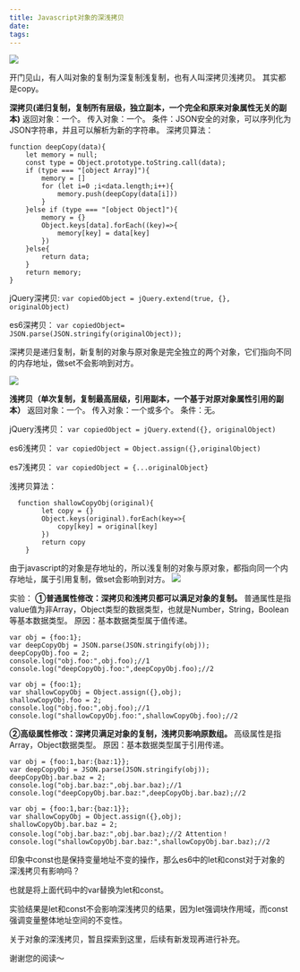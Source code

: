 ```yaml
---
title: Javascript对象的深浅拷贝
date: 
tags: 
---
```


![](https://user-images.githubusercontent.com/19262750/38594811-bf9e7ad0-3d7a-11e8-886c-9d803064536f.png)



开门见山，有人叫对象的复制为深复制浅复制，也有人叫深拷贝浅拷贝。
其实都是copy。

**深拷贝(递归复制，复制所有层级，独立副本，一个完全和原来对象属性无关的副本)**
返回对象：一个。
传入对象：一个。
条件：JSON安全的对象，可以序列化为JSON字符串，并且可以解析为新的字符串。
深拷贝算法：
```
function deepCopy(data){
    let memory = null;
    const type = Object.prototype.toString.call(data);
    if (type === "[object Array]"){
        memory = []
        for (let i=0 ;i<data.length;i++){
            memory.push(deepCopy(data[i]))
        }
    }else if (type === "[object Object]"){
        memory = {}
        Object.keys[data].forEach((key)=>{
            memory[key] = data[key]
        })
    }else{
        return data;
    }
    return memory;
}
```

jQuery深拷贝:
`var copiedObject = jQuery.extend(true, {}, originalObject)`

es6深拷贝：
`var copiedObject= JSON.parse(JSON.stringify(originalObject));`

深拷贝是递归复制，新复制的对象与原对象是完全独立的两个对象，它们指向不同的内存地址，做set不会影响到对方。

![](https://upload-images.jianshu.io/upload_images/2976869-a365a396abb3cfaa.png?imageMogr2/auto-orient/strip%7CimageView2/2/w/512)

**浅拷贝（单次复制，复制最高层级，引用副本，一个基于对原对象属性引用的副本）**
返回对象：一个。
传入对象：一个或多个。
条件：无。

jQuery浅拷贝：
`var copiedObject = jQuery.extend({}, originalObject)`

es6浅拷贝：
`var copiedObject = Object.assign({},originalObject)`

es7浅拷贝：
`var copiedObject = {...originalObject}`

浅拷贝算法：
```
  function shallowCopyObj(original){
        let copy = {}
        Object.keys(original).forEach(key=>{
            copy[key] = original[key]
        })
        return copy
	}
```
由于javascript的对象是存地址的，所以浅复制的对象与原对象，都指向同一个内存地址，属于引用复制，做set会影响到对方。
![](https://upload-images.jianshu.io/upload_images/2976869-973aa14f7f608a13.png?imageMogr2/auto-orient/strip%7CimageView2/2/w/512)



实验：
**①普通属性修改：深拷贝和浅拷贝都可以满足对象的复制。**
普通属性是指value值为非Array，Object类型的数据类型，也就是Number，String，Boolean等基本数据类型。
原因：基本数据类型属于值传递。
```
var obj = {foo:1};
var deepCopyObj = JSON.parse(JSON.stringify(obj));
deepCopyObj.foo = 2;
console.log("obj.foo:",obj.foo);//1
console.log("deepCopyObj.foo:",deepCopyObj.foo);//2
```
```
var obj = {foo:1};
var shallowCopyObj = Object.assign({},obj);
shallowCopyObj.foo = 2;
console.log("obj.foo:",obj.foo);//1
console.log("shallowCopyObj.foo:",shallowCopyObj.foo);//2
```
**②高级属性修改：深拷贝满足对象的复制，浅拷贝影响原数组。**
高级属性是指Array，Object数据类型。
原因：基本数据类型属于引用传递。
```
var obj = {foo:1,bar:{baz:1}};
var deepCopyObj = JSON.parse(JSON.stringify(obj));
deepCopyObj.bar.baz = 2;
console.log("obj.bar.baz:",obj.bar.baz);//1
console.log("deepCopyObj.bar.baz:",deepCopyObj.bar.baz);//2
```

```
var obj = {foo:1,bar:{baz:1}};
var shallowCopyObj = Object.assign({},obj);
shallowCopyObj.bar.baz = 2;
console.log("obj.bar.baz:",obj.bar.baz);//2 Attention！
console.log("shallowCopyObj.bar.baz:",shallowCopyObj.bar.baz);//2
```

印象中const也是保持变量地址不变的操作，那么es6中的let和const对于对象的深浅拷贝有影响吗？

也就是将上面代码中的var替换为let和const。

实验结果是let和const不会影响深浅拷贝的结果，因为let强调块作用域，而const强调变量整体地址空间的不变性。

关于对象的深浅拷贝，暂且探索到这里，后续有新发现再进行补充。

谢谢您的阅读～